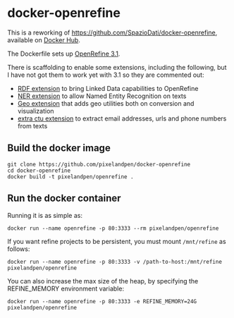 docker-openrefine
=================

This is a reworking of https://github.com/SpazioDati/docker-openrefine, 
available on [Docker Hub][1].

The Dockerfile sets up [OpenRefine 3.1][2]. 

There is scaffolding to enable some extensions, including the following, 
but I have not got them to work yet with 3.1 so they are commented out:

- [RDF extension][3] to bring Linked Data capabilities to OpenRefine
- [NER extension][4] to allow Named Entity Recognition on texts
- [Geo extension][5] that adds geo utilities both on conversion and visualization
- [extra ctu extension][6] to extract email addresses, urls and phone numbers from texts


Build the docker image
----------------------

```
git clone https://github.com/pixelandpen/docker-openrefine
cd docker-openrefine
docker build -t pixelandpen/openrefine .
```

Run the docker container
------------------------

Running it is as simple as:

    docker run --name openrefine -p 80:3333 --rm pixelandpen/openrefine

If you want refine projects to be persistent, you must mount `/mnt/refine` as follows:

    docker run --name openrefine -p 80:3333 -v /path-to-host:/mnt/refine pixelandpen/openrefine

You can also increase the max size of the heap, by specifying the REFINE_MEMORY environment variable:

    docker run --name openrefine -p 80:3333 -e REFINE_MEMORY=24G pixelandpen/openrefine

[1]: https://registry.hub.docker.com/u/spaziodati/openrefine/
[2]: https://github.com/OpenRefine/OpenRefine/
[3]: https://github.com/fadmaa/grefine-rdf-extension
[4]: https://github.com/giTorto/Refine-NER-Extension
[5]: https://github.com/giTorto/geoXtension
[6]: https://github.com/giTorto/extraCTU-plugin
